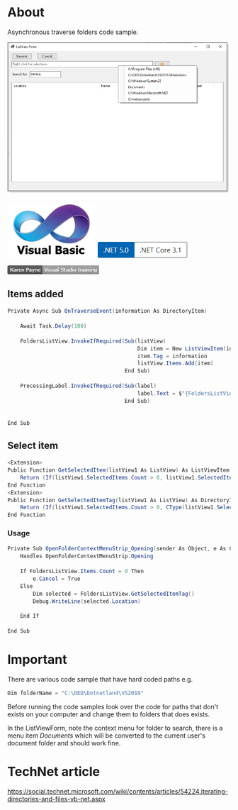 ﻿# About

Asynchronous traverse folders code sample.

![img](../assets/listview.png)

![img](../assets/vb1.png)
![img](../assets/Versions.png)

![img](../assets/kpTraining.png)

## Items added

```csharp
Private Async Sub OnTraverseEvent(information As DirectoryItem)

    Await Task.Delay(100)

    FoldersListView.InvokeIfRequired(Sub(listView)
                                         Dim item = New ListViewItem(information.ItemArray)
                                         item.Tag = information
                                         listView.Items.Add(item)
                                     End Sub)

    ProcessingLabel.InvokeIfRequired(Sub(label)
                                         label.Text = $"{FoldersListView.Items.Count}"
                                     End Sub)


End Sub
```

## Select item

```csharp
<Extension>
Public Function GetSelectedItem(listView1 As ListView) As ListViewItem
    Return (If(listView1.SelectedItems.Count > 0, listView1.SelectedItems(0), Nothing))
End Function
<Extension>
Public Function GetSelectedItemTag(listView1 As ListView) As DirectoryItem
    Return (If(listView1.SelectedItems.Count > 0, CType(listView1.SelectedItems(0).Tag, DirectoryItem), Nothing))
End Function
```

### Usage

```csharp
Private Sub OpenFolderContextMenuStrip_Opening(sender As Object, e As ComponentModel.CancelEventArgs) _
    Handles OpenFolderContextMenuStrip.Opening

    If FoldersListView.Items.Count = 0 Then
        e.Cancel = True
    Else
        Dim selected = FoldersListView.GetSelectedItemTag()
        Debug.WriteLine(selected.Location)

    End If

End Sub
```

# Important

There are various code sample that have hard coded paths e.g. 

```csharp
Dim folderName = "C:\OED\Dotnetland\VS2019"
```

Before running the code samples look over the code for paths that don't exists on your computer and change them to folders that does exists.

In the ListViewForm, note the context menu for folder to search, there is a menu item *Documents* which will be converted to the current user's document folder and should work fine.



# TechNet article

https://social.technet.microsoft.com/wiki/contents/articles/54224.iterating-directories-and-files-vb-net.aspx